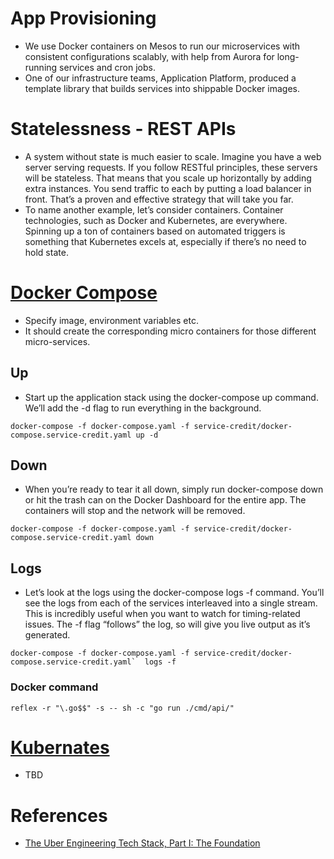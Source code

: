 
# App Provisioning
- We use Docker containers on Mesos to run our microservices with consistent configurations scalably, with help from Aurora for long-running services and cron jobs.
- One of our infrastructure teams, Application Platform, produced a template library that builds services into shippable Docker images.

# Statelessness - REST APIs
- A system without state is much easier to scale. Imagine you have a web server serving requests. If you follow RESTful principles, these servers will be stateless. That means that you scale up horizontally by adding extra instances. You send traffic to each by putting a load balancer in front. That’s a proven and effective strategy that will take you far.
- To name another example, let’s consider containers. Container technologies, such as Docker and Kubernetes, are everywhere. Spinning up a ton of containers based on automated triggers is something that Kubernetes excels at, especially if there’s no need to hold state.

# [Docker Compose]( https://docs.docker.com/get-started/08_using_compose/)
- Specify image, environment variables etc.
- It should create the corresponding micro containers for those different micro-services.

## Up
- Start up the application stack using the docker-compose up command. We’ll add the -d flag to run everything in the background. 

````
docker-compose -f docker-compose.yaml -f service-credit/docker-compose.service-credit.yaml up -d
````

## Down
- When you’re ready to tear it all down, simply run docker-compose down or hit the trash can on the Docker Dashboard for the entire app. The containers will stop and the network will be removed.

````
docker-compose -f docker-compose.yaml -f service-credit/docker-compose.service-credit.yaml down
````

## Logs
- Let’s look at the logs using the docker-compose logs -f command. You’ll see the logs from each of the services interleaved into a single stream. This is incredibly useful when you want to watch for timing-related issues. The -f flag “follows” the log, so will give you live output as it’s generated.

````
docker-compose -f docker-compose.yaml -f service-credit/docker-compose.service-credit.yaml`  logs -f
````

### Docker command

````
reflex -r "\.go$$" -s -- sh -c "go run ./cmd/api/"
````


# [Kubernates](https://www.techtarget.com/searchitoperations/tutorial/A-step-by-step-tutorial-for-Kubernetes-implementation)
- TBD

# References
- [The Uber Engineering Tech Stack, Part I: The Foundation](https://eng.uber.com/tech-stack-part-one-foundation/)
